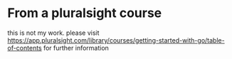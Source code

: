 # From a pluralsight course

this is not my work. please visit https://app.pluralsight.com/library/courses/getting-started-with-go/table-of-contents for further information
 